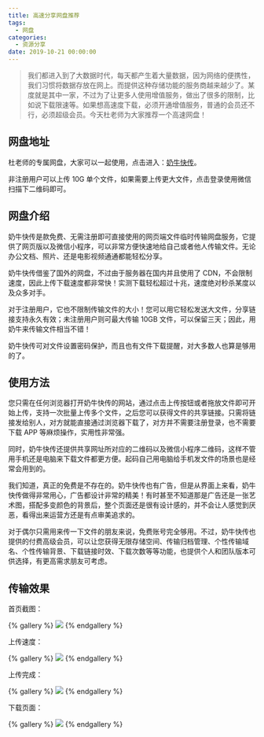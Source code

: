 ```yaml
---
title: 高速分享网盘推荐
tags:
  - 网盘
categories:
  - 资源分享
date: 2019-10-21 00:00:00
---
```


> 我们都进入到了大数据时代，每天都产生着大量数据，因为网络的便携性，我们习惯将数据存放在网上。而提供这种存储功能的服务商越来越少了。某度就是其中一家，不过为了让更多人使用增值服务，做出了很多的限制，比如说下载限速等。如果想高速度下载，必须开通增值服务，普通的会员还不行，必须超级会员。今天杜老师为大家推荐一个高速网盘！

<!-- more -->

## 网盘地址

杜老师的专属网盘，大家可以一起使用，点击进入：[奶牛快传](http://penn.cowtransfer.com)。

非注册用户可以上传 10G 单个文件，如果需要上传更大文件，点击登录使用微信扫描下二维码即可。

## 网盘介绍

奶牛快传是款免费、无需注册即可直接使用的网页端文件临时传输网盘服务，它提供了网页版以及微信小程序，可以非常方便快速地给自己或者他人传输文件。无论办公文档、照片、还是电影视频通通都能轻松分享。

奶牛快传借鉴了国外的网盘，不过由于服务器在国内并且使用了 CDN，不会限制速度，因此上传下载速度都非常快！实测下载轻松超过十兆，速度绝对秒杀某度以及众多对手。

对于注册用户，它也不限制传输文件的大小！您可以用它轻松发送大文件，分享链接支持永久有效；未注册用户则可最大传输 10GB 文件，可以保留三天；因此，用奶牛来传输文件相当不错！

奶牛快传可对文件设置密码保护，而且也有文件下载提醒，对大多数人也算是够用的了。

## 使用方法

您只需在任何浏览器打开奶牛快传的网站，通过点击上传按钮或者拖放文件即可开始上传，支持一次批量上传多个文件，之后您可以获得文件的共享链接。只需将链接发给别人，对方就能直接通过浏览器下载了，对方并不需要注册登录，也不需要下载 APP 等麻烦操作，实用性非常强。

同时，奶牛快传还提供共享网址所对应的二维码以及微信小程序二维码，这样不管用手机还是电脑来下载文件都更方便。起码自己用电脑给手机发文件的场景也是经常会用到的。

我们知道，真正的免费是不存在的。奶牛快传也有广告，但是从界面上来看，奶牛快传做得非常用心，广告都设计非常的精美！有时甚至不知道那是广告还是一张艺术图，搭配多变颜色的背景后，整个页面还是很有设计感的，并不会让人感觉到厌恶，看得出来运营方还是有点审美追求的。

对于偶尔只需用来传一下文件的朋友来说，免费账号完全够用。不过，奶牛快传也提供的付费高级会员，可以让您获得无限存储空间、传输归档管理、个性传输域名、个性传输背景、下载链接时效、下载次数等等功能，也提供个人和团队版本可供选择，有更高需求朋友可考虑。

## 传输效果

首页截图：

{% gallery %}
![](https://cdn.dusays.com/2019/10/104-1.jpg/1)
{% endgallery %}

上传速度：

{% gallery %}
![](https://cdn.dusays.com/2019/10/104-2.jpg/1)
{% endgallery %}

上传完成：

{% gallery %}
![](https://cdn.dusays.com/2019/10/104-3.jpg/1)
{% endgallery %}

下载页面：

{% gallery %}
![](https://cdn.dusays.com/2019/10/104-4.jpg/1)
{% endgallery %}
